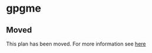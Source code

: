 # gpgme

## Moved

This plan has been moved. For more information see [here](https://github.com/habitat-sh/core-plans#additional-plans)
